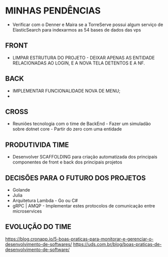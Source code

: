# MINHAS PENDÊNCIAS
* Verificar com o Denner e Maira se a TorreServe possui algum serviço de ElasticSearch para indexarmos as 54 bases de dados das vps

## FRONT
* LIMPAR ESTRUTURA DO PROJETO - DEIXAR APENAS AS ENTIDADE RELACIONADAS AO LOGIN, E A NOVA TELA DETENTOS E A NF.

## BACK
* IMPLEMENTAR FUNCIONALIDADE NOVA DE MENU;
* 

## CROSS
* Reuniões tecnologia com o time de BackEnd - Fazer um simuladão sobre dotnet core - Partir do zero com uma entidade

## PRODUTIVIDA TIME
* Desenvolver SCAFFOLDING para criação automatizada dos principais componentes de front e back dos principais projetos 

## DECISÕES PARA O FUTURO DOS PROJETOS
* Golande
* Julia
* Arquitetura Lambda - Go ou C#
* gRPC | AMQP - Implementar estes protocolos de comunicação entre microservices

## EVOLUÇÃO DO TIME
https://blog.cronapp.io/5-boas-praticas-para-monitorar-e-gerenciar-o-desenvolvimento-de-softwares/
https://uds.com.br/blog/boas-praticas-de-desenvolvimento-de-software/

